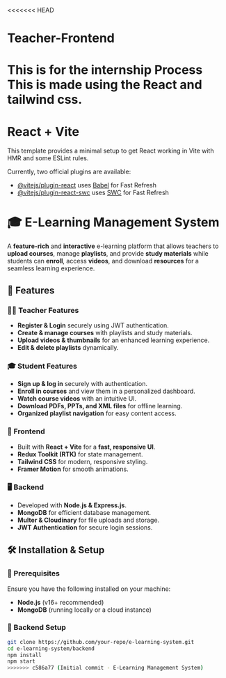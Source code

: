 <<<<<<< HEAD
# Teacher-Frontend
This is for the internship Process This is made using the React and tailwind css.
=======
# React + Vite

This template provides a minimal setup to get React working in Vite with HMR and some ESLint rules.

Currently, two official plugins are available:

- [@vitejs/plugin-react](https://github.com/vitejs/vite-plugin-react/blob/main/packages/plugin-react/README.md) uses [Babel](https://babeljs.io/) for Fast Refresh
- [@vitejs/plugin-react-swc](https://github.com/vitejs/vite-plugin-react-swc) uses [SWC](https://swc.rs/) for Fast Refresh
# 🎓 E-Learning Management System  

A **feature-rich** and **interactive** e-learning platform that allows teachers to **upload courses**, manage **playlists**, and provide **study materials** while students can **enroll**, access **videos**, and download **resources** for a seamless learning experience.  

## 🌟 Features  

### 🧑‍🏫 Teacher Features  
- **Register & Login** securely using JWT authentication.  
- **Create & manage courses** with playlists and study materials.  
- **Upload videos & thumbnails** for an enhanced learning experience.  
- **Edit & delete playlists** dynamically.  

### 🎓 Student Features  
- **Sign up & log in** securely with authentication.  
- **Enroll in courses** and view them in a personalized dashboard.  
- **Watch course videos** with an intuitive UI.  
- **Download PDFs, PPTs, and XML files** for offline learning.  
- **Organized playlist navigation** for easy content access.  

### 🎨 Frontend  
- Built with **React + Vite** for a **fast, responsive UI**.  
- **Redux Toolkit (RTK)** for state management.  
- **Tailwind CSS** for modern, responsive styling.  
- **Framer Motion** for smooth animations.  

### 🖥️ Backend  
- Developed with **Node.js & Express.js**.  
- **MongoDB** for efficient database management.  
- **Multer & Cloudinary** for file uploads and storage.  
- **JWT Authentication** for secure login sessions.  

## 🛠️ Installation & Setup  

### 📌 Prerequisites  
Ensure you have the following installed on your machine:  
- **Node.js** (v16+ recommended)  
- **MongoDB** (running locally or a cloud instance)  

### 🚀 Backend Setup  
```sh
git clone https://github.com/your-repo/e-learning-system.git
cd e-learning-system/backend
npm install
npm start
>>>>>>> c586a77 (Initial commit - E-Learning Management System)
